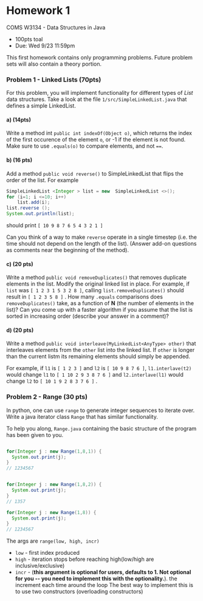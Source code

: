 # Homework 1
COMS W3134 - Data Structures in Java
* 100pts toal
* Due: Wed 9/23 11:59pm

This first homework contains only programming problems. Future problem sets will also contain a theory portion.

### Problem 1 - Linked Lists (70pts)

For this problem, you will implement functionality for different types of *List* data structures. Take a look at the file `1/src/SimpleLinkedList.java` that defines a simple LinkedList.

#### a) (14pts)

Write a method int `public int indexOf(Object o)`, which returns the index of the first occurence of the element `o`, or -1 if the element is not found.  Make sure to use
`.equals(o)` to compare elements, and not `==`.

#### b) (16 pts)
Add a method `public void reverse()` to SimpleLinkedList that flips the order of the list.  For example
```java
SimpleLinkedList <Integer > list = new  SimpleLinkedList <>();
for (i=1; i <=10; i++)
    list.add(i);
list.reverse ();
System.out.println(list);
```
should print
`[ 10 9 8 7 6 5 4 3 2 1 ]`

Can you think of a way  to make `reverse` operate in a single timestep (i.e. the time should not depend on the length of the list).
(Answer add-on questions as comments near the beginning of the method).

#### c) (20 pts)
Write a method ```public void removeDuplicates()``` that removes duplicate elements in the list. Modify the original linked list in place.
For example, if `list` was `[ 1 2 3 1 5 3 2 8 ]`, calling `list.removeDuplicates()` should result in `[ 1 2 3 5 8 ]` .
How many `.equals` comparisons does `removeDuplicates()` take, as a function of **N** (the number of elements in the list)?
Can you come up with a faster algorithm if you assume that the list is sorted in increasing order (describe your answer in a comment)?

#### d) (20 pts)
Write a method
`public void interleave(MyLinkedList<AnyType> other)` that interleaves elements from  the `other` list  into  the  linked  list.
If `other` is  longer  than  the  current  listm  its  remaining elements  should  simply  be  appended.

For  example,  if `l1` is `[ 1 2 3 ]`
and
`l2` is `[ 10 9 8 7 6 ]`, `l1.interlave(t2)` would change `l1` to `[ 1 10 2 9 3 8 7 6 ]` and `l2.interlave(l1)` would change `l2` to `[ 10 1 9 2 8 3 7 6 ]` .

### Problem 2 - Range (30 pts)

In python, one can use `range` to generate integer sequences to iterate over.
Write a java iterator class `Range` that has similar functionality.

To help you along, `Range.java` containing the basic structure of the program has been given to you.

```java

for(Integer j : new Range(1,8,1)) {
  System.out.print(j);
}
// 1234567


for(Integer j : new Range(1,8,2)) {
  System.out.print(j);
}
// 1357

for(Integer j : new Range(1,8)) {
  System.out.print(j);
}
// 1234567
```

The args are `range(low, high, incr)`

- `low` - first index produced
- `high` - iteration stops before reaching high(low/high are inclusive/exclusive)
- `incr` - (**this argument is optional for users, defaults to 1. Not optional for you -- you need to implement this with the optionality.**). the increment each time around the loop The best way to implement this is to use two constructors (overloading constructors)



